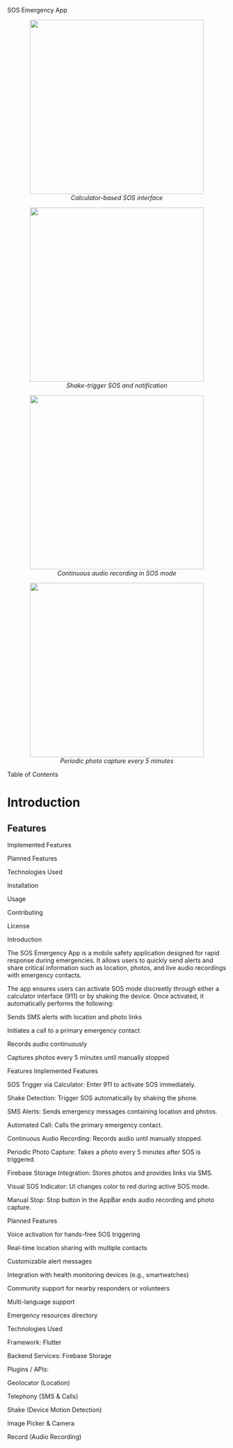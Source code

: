 SOS Emergency App
<p align="center"> <img src="./public/imgs/qz766z83.bmp" width="400" /> <br /> <em>Calculator-based SOS interface</em> </p> <p align="center"> <img src="./public/imgs/f2jw9r04.bmp" width="400" /> <br /> <em>Shake-trigger SOS and notification</em> </p> <p align="center"> <img src="./public/imgs/ojskirln.bmp" width="400" /> <br /> <em>Continuous audio recording in SOS mode</em> </p> <p align="center"> <img src="./public/imgs/xngixjxf.bmp" width="400" /> <br /> <em>Periodic photo capture every 5 minutes</em> </p>
Table of Contents

<h1>Introduction</h1>

<h2>Features</h2>

Implemented Features

Planned Features

Technologies Used

Installation

Usage

Contributing

License

Introduction

The SOS Emergency App is a mobile safety application designed for rapid response during emergencies. It allows users to quickly send alerts and share critical information such as location, photos, and live audio recordings with emergency contacts.

The app ensures users can activate SOS mode discreetly through either a calculator interface (911) or by shaking the device. Once activated, it automatically performs the following:

Sends SMS alerts with location and photo links

Initiates a call to a primary emergency contact

Records audio continuously

Captures photos every 5 minutes until manually stopped

Features
Implemented Features

SOS Trigger via Calculator: Enter 911 to activate SOS immediately.

Shake Detection: Trigger SOS automatically by shaking the phone.

SMS Alerts: Sends emergency messages containing location and photos.

Automated Call: Calls the primary emergency contact.

Continuous Audio Recording: Records audio until manually stopped.

Periodic Photo Capture: Takes a photo every 5 minutes after SOS is triggered.

Firebase Storage Integration: Stores photos and provides links via SMS.

Visual SOS Indicator: UI changes color to red during active SOS mode.

Manual Stop: Stop button in the AppBar ends audio recording and photo capture.

Planned Features

Voice activation for hands-free SOS triggering

Real-time location sharing with multiple contacts

Customizable alert messages

Integration with health monitoring devices (e.g., smartwatches)

Community support for nearby responders or volunteers

Multi-language support

Emergency resources directory

Technologies Used

Framework: Flutter

Backend Services: Firebase Storage

Plugins / APIs:

Geolocator (Location)

Telephony (SMS & Calls)

Shake (Device Motion Detection)

Image Picker & Camera

Record (Audio Recording)
